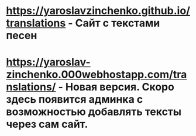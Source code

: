 # https://yaroslavzinchenko.github.io/translations - Сайт с текстами песен

# https://yaroslav-zinchenko.000webhostapp.com/translations/ - Новая версия. Скоро здесь появится админка с возможностью добавлять тексты через сам сайт.
